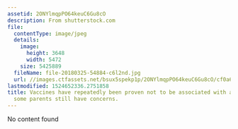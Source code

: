 ```yaml
---
assetid: 2ONYlmqpPO64keuC6Gu8cO
description: From shutterstock.com
file:
  contentType: image/jpeg
  details:
    image:
      height: 3648
      width: 5472
    size: 5425889
  fileName: file-20180325-54884-c6l2nd.jpg
  url: //images.ctfassets.net/bsux5spekp1p/2ONYlmqpPO64keuC6Gu8cO/cf0a6cada98c88c78540d3fad9aa6a23/file-20180325-54884-c6l2nd.jpg
lastmodified: 1524652336.2751858
title: Vaccines have repeatedly been proven not to be associated with autism, yet
  some parents still have concerns.
---
```

No content found